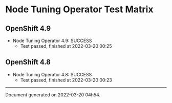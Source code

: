 
Node Tuning Operator Test Matrix
================================

OpenShift 4.9
-------------



* Node Tuning Operator 4.9: SUCCESS
  - Test passed, finished at 2022-03-20 00:25

OpenShift 4.8
-------------



* Node Tuning Operator 4.8: SUCCESS
  - Test passed, finished at 2022-03-20 00:23

---
Document generated on 2022-03-20 04h54.
